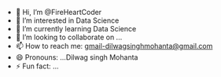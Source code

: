 - 👋 Hi, I’m @FireHeartCoder 
- 👀 I’m interested in Data Science
- 🌱 I’m currently learning Data Science
- 💞️ I’m looking to collaborate on ...
- 📫 How to reach me: gmail-dilwagsinghmohanta@gmail.com
- 😄 Pronouns: ...Dilwag singh Mohanta
- ⚡ Fun fact: ...

<!---
FireHeartCoder/FireHeartCoder is a ✨ special ✨ repository because its `README.md` (this file) appears on your GitHub profile.
You can click the Preview link to take a look at your changes.
--->
